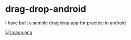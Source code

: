# drag-drop-android
I have built a sample drag drop app for practice in android

[![image.png](https://i.postimg.cc/DwTc86Hz/image.png)](https://postimg.cc/Mv9BL7Wk)
